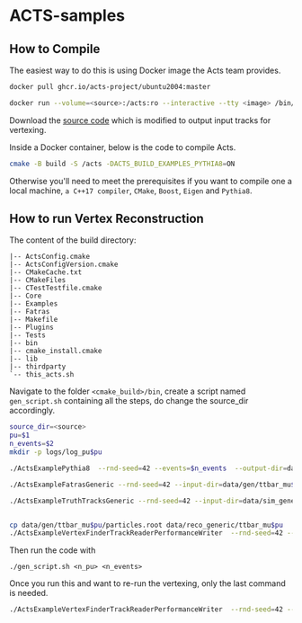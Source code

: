 # ACTS-samples

## How to Compile 

The easiest way to do this is using Docker image the Acts team provides. 


``` bash
docker pull ghcr.io/acts-project/ubuntu2004:master

docker run --volume=<source>:/acts:ro --interactive --tty <image> /bin/bash
```
Download the [source code](https://github.com/hrzhao76/acts/tree/Add_Truth_and_Reco_Writer) which is modified to output input tracks for vertexing.  

Inside a Docker container, below is the code to compile Acts. 

```bash 
cmake -B build -S /acts -DACTS_BUILD_EXAMPLES_PYTHIA8=ON
```

Otherwise you'll need to meet the prerequisites if you want to compile one a local machine, `a C++17 compiler`, `CMake`, `Boost`, `Eigen` and `Pythia8`.

## How to run Vertex Reconstruction 

The content of the build directory: 

```
|-- ActsConfig.cmake
|-- ActsConfigVersion.cmake
|-- CMakeCache.txt
|-- CMakeFiles
|-- CTestTestfile.cmake
|-- Core
|-- Examples
|-- Fatras
|-- Makefile
|-- Plugins
|-- Tests
|-- bin
|-- cmake_install.cmake
|-- lib
|-- thirdparty
`-- this_acts.sh
```

Navigate to the folder `<cmake_build>/bin`, create a script named `gen_script.sh` containing all the steps, do change the source_dir accordingly. 
``` bash
source_dir=<source>
pu=$1
n_events=$2
mkdir -p logs/log_pu$pu

./ActsExamplePythia8  --rnd-seed=42 --events=$n_events  --output-dir=data/gen/ttbar_mu$pu --output-root --output-csv --gen-cms-energy-gev=14000 --gen-hard-process=Top:qqbar2ttbar=on --gen-npileup=$pu -l 2 | tee logs/log_pu$pu/log.ActsExamplePythia8_pu$pu

./ActsExampleFatrasGeneric --rnd-seed=42 --input-dir=data/gen/ttbar_mu$pu   --output-dir=data/sim_generic/ttbar_mu$pu  --output-csv  --select-eta=-2.5:2.5 --select-pt-gev=0.4: --fatras-pmin-gev 0.4 --remove-neutral  --bf-constant-tesla=0:0:2 -l 2 | tee logs/log_pu$pu/log.ActsExampleFatrasGeneric_pu$pu

./ActsExampleTruthTracksGeneric --rnd-seed=42 --input-dir=data/sim_generic/ttbar_mu$pu --output-dir=data/reco_generic/ttbar_mu$pu --bf-constant-tesla=0:0:2 --digi-config-file $source_dir/Examples/Algorithms/Digitization/share/default-smearing-config-generic.json -l 2 | tee logs/log_pu$pu/log.ActsExampleTruthTracksGeneric_pu$pu


cp data/gen/ttbar_mu$pu/particles.root data/reco_generic/ttbar_mu$pu
./ActsExampleVertexFinderTrackReaderPerformanceWriter  --rnd-seed=42 --bf-constant-tesla=0:0:2 --input-dir=data/reco_generic/ttbar_mu$pu --output-dir=data/vertexing/ttbar_mu$pu -l 2 | tee logs/log_pu$pu/log.ActsExampleVertexFinderTrackReaderPerformanceWriter_pu$pu
```

Then run the code with 
```
./gen_script.sh <n_pu> <n_events>
```

Once you run this and want to re-run the vertexing, only the last command is needed. 

```bash
./ActsExampleVertexFinderTrackReaderPerformanceWriter  --rnd-seed=42 --bf-constant-tesla=0:0:2 --input-dir=data/reco_generic/ttbar_mu$pu --output-dir=data/vertexing/ttbar_mu$pu -l 2 | tee logs/log_pu$pu/log.ActsExampleVertexFinderTrackReaderPerformanceWriter_pu$pu
```